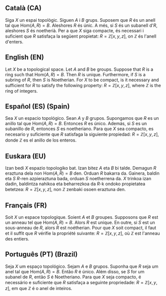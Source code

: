 ## Català (CA) 

Siga $X$ un espai topològic.
Siguen $A$ i $B$ grups.
Suposem que $R$ és un anell tal que $\mathrm{Hom}(A,R)=B$.
Aleshores $R$ és únic.
A més, si $S$ és un subanell d'$R$, aleshores $S$ és noetherià.
Per a que $X$ siga compacte, és necessari i suficient que $R$ satisfaça la següent propietat: $R=\mathbb{Z}[x,y,z]$, on $\mathbb{Z}$ és l'anell d'enters.

## English (EN)

Let $X$ be a topological space.
Let $A$ and $B$ be groups.
Suppose that $R$ is a ring such that $\mathrm{Hom}(A,R)=B$.
Then $R$ is unique.
Furthermore, if $S$ is a subring of $R$, then $S$ is Noetherian.
For $X$ to be compact, is it necessary and sufficient for $R$ to satisfy the following property: $R=\mathbb{Z}[x,y,z]$, where $\mathbb{Z}$ is the ring of integers.

## Español (ES) (Spain)

Sea $X$ un espacio topológico.
Sean $A$ y $B$ grupos.
Supongamos que $R$ es un anillo tal que $\mathrm{Hom}(A,R)=B$.
Entonces $R$ es único.
Además, si $S$ es un subanillo de $R$, entonces $S$ es noetheriano.
Para que $X$ sea compacto, es necesario y suficiente que $R$ satisfaga la siguiente propiedad: $R=\mathbb{Z}[x,y,z]$, donde $\mathbb{Z}$ es el anillo de los enteros.

## Euskara (EU) 

Izan bedi $X$ espazio topologiko bat. 
Izan bitez $A$ eta $B$ bi talde. 
Demagun $R$ eraztuna dela non $\mathrm{Hom}(A,R)=B$ den. 
Orduan $R$ bakarra da. 
Gainera, baldin eta $S$ $R$-ren azpieraztuna bada, orduan $S$ noetherrena da. 
$X$ trinkoa izan dadin, baldintza nahikoa eta beharrezkoa da $R$-k ondoko propietatea betetzea: $R=\mathbb{Z}[x,y,z]$, non $\mathbb{Z}$ zenbaki osoen eraztuna den.

## Français (FR)

Soit $X$ un espace topologique.
Soient $A$ et $B$ groupes.
Supposons que $R$ est un anneau tel que $\mathrm{Hom}(A,R)=B$.
Alors $R$ est unique.
En outre, si $S$ est un sous-anneau de $R$, alors $R$ est noétherian.
Pour que $X$ soit compact, il faut et il suffit que $R$ vérifie la propriété suivante: $R=\mathbb{Z}[x,y,z]$, où $\mathbb{Z}$ est l'anneau des entiers.

## Português (PT) (Brazil)

Seja $X$ um espaço topológico.
Sejam $A$ e $B$ grupos.
Suponha que $R$ seja um anel tal que $\mathrm{Hom}(A,R)=B$.
Então $R$ é único.
Além disso, se $S$ for um subanel de $R$, então $S$ é Noetheriano.
Para que $X$ seja compacto, é necessário e suficiente que $R$ satisfaça a seguinte propriedade: $R=\mathbb{Z}[x,y,z]$, em que $\mathbb{Z}$ é o anel de inteiros.
